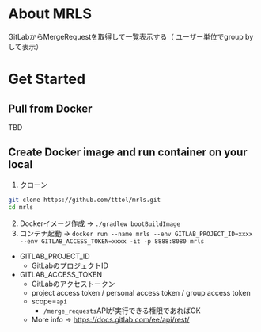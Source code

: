 # About MRLS

GitLabからMergeRequestを取得して一覧表示する（
ユーザー単位でgroup byして表示）

# Get Started

## Pull from Docker

TBD

## Create Docker image and run container on your local

1. クローン

```bash
git clone https://github.com/tttol/mrls.git
cd mrls
```

2. Dockerイメージ作成 -> `./gradlew bootBuildImage`
3. コンテナ起動
   -> `docker run --name mrls --env GITLAB_PROJECT_ID=xxxx --env GITLAB_ACCESS_TOKEN=xxxx -it -p 8888:8080 mrls`

- GITLAB_PROJECT_ID
    - GitLabのプロジェクトID
- GITLAB_ACCESS_TOKEN
    - GitLabのアクセストークン
    - project access token / personal access token / group access token
    - scope=`api`
        - `/merge_requests`APIが実行できる権限であればOK
    - More info -> https://docs.gitlab.com/ee/api/rest/